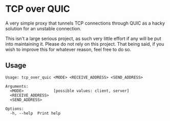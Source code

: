 # TCP over QUIC
A very simple proxy that tunnels TCP connections through QUIC as a hacky solution for an unstable
connection.

This isn't a large serious project, as such very little effort if any will be put into maintaining
it. Please do not rely on this project. That being said, if you wish to improve this for whatever
reason, feel free to do so.

## Usage
```
Usage: tcp_over_quic <MODE> <RECEIVE_ADDRESS> <SEND_ADDRESS>

Arguments:
  <MODE>             [possible values: client, server]
  <RECEIVE_ADDRESS>  
  <SEND_ADDRESS>     

Options:
  -h, --help  Print help
```
